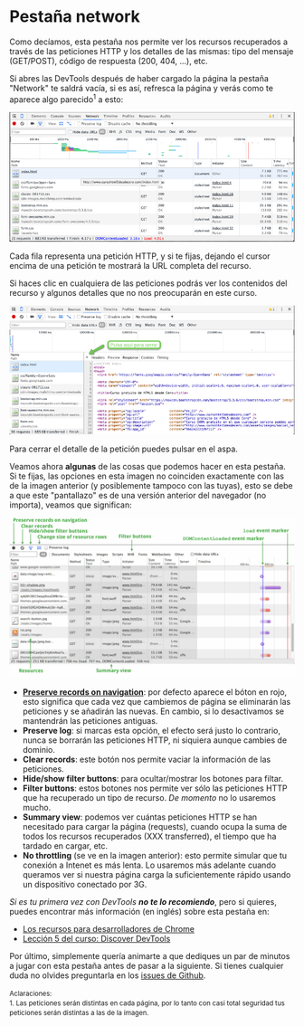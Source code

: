 # Pestaña network

Como decíamos, esta pestaña nos permite ver los recursos recuperados a través de las peticiones HTTP y los detalles de las mismas: tipo del mensaje (GET/POST), código de respuesta (200, 404, ...), etc.

Si abres las DevTools después de haber cargado la página la pestaña "Network" te saldrá vacía, si es así, refresca la página y verás como te aparece algo parecido<sup>1</sup> a esto:

![](../images/pestana_network.png)

Cada fila representa una petición HTTP, y si te fijas, dejando el cursor encima de una petición te mostrará la URL completa del recurso.

Si haces clic en cualquiera de las peticiones podrás ver los contenidos del recurso y algunos detalles que no nos preocuparán en este curso.

![](../images/cerrar_respuesta_red.png)

Para cerrar el detalle de la petición puedes pulsar en el aspa.

Veamos ahora **algunas** de las cosas que podemos hacer en esta pestaña. Si te fijas, las opciones en esta imagen no coinciden exactamente con las de la imagen anterior (y posiblemente tampoco con las tuyas), esto se debe a que este "pantallazo" es de una versión anterior del navegador (no importa), veamos que significan:

![](../images/network-panel.png)

* **[Preserve records on navigation](https://developer.chrome.com/devtools/docs/network#preserving-the-network-log-upon-navigation)**: por defecto aparece el bóton en rojo, esto significa que cada vez que cambiemos de página se eliminarán las peticiones y se añadirán las nuevas. En cambio, si lo desactivamos se mantendrán las peticiones antiguas.
* **Preserve log**: si marcas esta opción, el efecto será justo lo contrario, nunca se borrarán las peticiones HTTP, ni siquiera aunque cambies de dominio.
* **Clear records**: este botón nos permite vaciar la información de las peticiones.
* **Hide/show filter buttons**: para ocultar/mostrar los botones para filtar.
* **Filter buttons**: estos botones nos permite ver sólo las peticiones HTTP que ha recuperado un tipo de recurso. *De momento* no lo usaremos mucho.
* **Summary view**: podemos ver cuántas peticiones HTTP se han necesitado para cargar la página (requests), cuando ocupa la suma de todos los recursos recuperados (XXX transferred), el tiempo que ha tardado en cargar, etc.
* **No throttling** (se ve en la imagen anterior): esto permite simular que tu conexión a Intenet es más lenta. Lo usaremos más adelante cuando queramos ver si nuestra página carga la suficientemente rápido usando un dispositivo conectado por 3G.

*Si es tu primera vez con DevTools **no te lo recomiendo***, pero si quieres, puedes encontrar más información (en inglés) sobre esta pestaña en:
* [Los recursos para desarrolladores de Chrome](https://developer.chrome.com/devtools/docs/network#preserving-the-network-log-upon-navigation)
* [Lección 5 del curso: Discover DevTools](https://www.codeschool.com/courses/discover-devtools)

Por último, simplemente quería animarte a que dediques un par de minutos a jugar con esta pestaña antes de pasar a la siguiente. Si tienes cualquier duda no olvides preguntarla en los [issues de Github](https://github.com/hhkaos/cursohtml5desdecero/issues).

<small>Aclaraciones:</small><br>
<small>1. Las peticiones serán distintas en cada página, por lo tanto con casi total seguridad tus peticiones serán distintas a las de la imagen.</small><br>